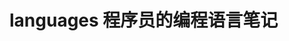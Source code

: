 # languages 程序员的编程语言笔记          
     
                    
                   
                             
           
            
 
 
   
      
